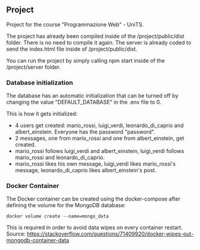 ## Project

Project for the course "Programmazione Web" - UniTS.

The project has already been compiled inside of the /project/public/dist folder. There is no need to compile it again.
The server is already coded to send the index.html file inside of /project/public/dist.

You can run the project by simply calling npm start inside of the /project/server folder.

### Database initialization

The database has an automatic initialization that can be turned off by changing the value "DEFAULT_DATABASE" in the .env file to 0.

This is how it gets initialized:
- 4 users get created: mario_rossi, luigi_verdi, leonardo_di_caprio and albert_einstein. Everyone has the password "password".
- 2 messages, one from mario_rossi and one from albert_einstein, get created.
- mario_rossi follows luigi_verdi and albert_einstein, luigi_verdi follows mario_rossi and leonardo_di_caprio.
- mario_rossi likes his own message, luigi_verdi likes mario_rossi's message, leonardo_di_caprio likes albert_einstein's post.

### Docker Container

The Docker container can be created using the docker-compose after defining the volume for the MongoDB database:

`docker volume create --name=mongo_data`

This is required in order to avoid data wipes on every container restart.
Source: https://stackoverflow.com/questions/71409920/docker-wipes-out-mongodb-container-data
